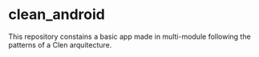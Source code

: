 # clean_android
This repository constains a basic app made in multi-module following the patterns of a Clen arquitecture. 
